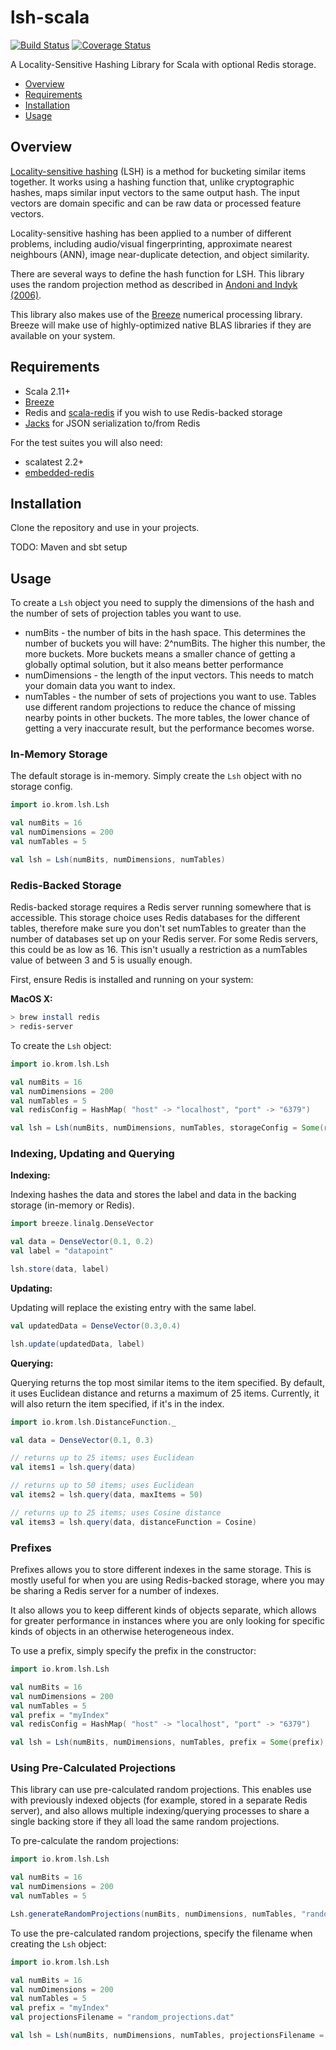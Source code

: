 # lsh-scala
[![Build Status](https://api.travis-ci.org/barneygovan/lsh-scala.png?branch=master)](https://travis-ci.org/barneygovan/lsh-scala)
[![Coverage Status](https://coveralls.io/repos/barneygovan/lsh-scala/badge.svg?branch=master&service=github)](https://coveralls.io/github/barneygovan/lsh-scala?branch=master)

A Locality-Sensitive Hashing Library for Scala with optional Redis storage.

* [Overview](#overview)
* [Requirements](#requirements)
* [Installation](#installation)
* [Usage](#usage)

## Overview

[Locality-sensitive hashing](https://en.wikipedia.org/wiki/Locality-sensitive_hashing) (LSH) is a method for bucketing similar items together.  It works using a hashing function 
that, unlike cryptographic hashes, maps similar input vectors to the same output hash.  The input vectors are domain
specific and can be raw data or processed feature vectors.

Locality-sensitive hashing has been applied to a number of different problems, including audio/visual fingerprinting, 
approximate nearest neighbours (ANN), image near-duplicate detection, and object similarity.

There are several ways to define the hash function for LSH.  This library uses the random projection method as described
in [Andoni and Indyk (2006)](http://web.mit.edu/andoni/www/papers/cSquared.pdf).

This library also makes use of the [Breeze](https://github.com/scalanlp/breeze) numerical processing library.  Breeze
will make use of highly-optimized native BLAS libraries if they are available on your system.

## Requirements

* Scala 2.11+
* [Breeze](https://github.com/scalanlp/breeze)
* Redis and [scala-redis](https://github.com/debasishg/scala-redis) if you wish to use Redis-backed storage
* [Jacks](https://github.com/wg/jacks) for JSON serialization to/from Redis

For the test suites you will also need:

* scalatest 2.2+
* [embedded-redis](https://github.com/kstyrc/embedded-redis)

## Installation

Clone the repository and use in your projects.

TODO: Maven and sbt setup

## Usage

To create a `Lsh` object you need to supply the dimensions of the hash and the number of sets of projection tables you
want to use.

* numBits - the number of bits in the hash space.  This determines the number of buckets you will have: 2^numBits.  The
higher this number, the more buckets.  More buckets means a smaller chance of getting a globally optimal solution, but
it also means better performance
* numDimensions - the length of the input vectors.  This needs to match your domain data you want to index.
* numTables - the number of sets of projections you want to use.  Tables use different random projections to reduce the
chance of missing nearby points in other buckets.  The more tables, the lower chance of getting a very inaccurate result, 
but the performance becomes worse.

### In-Memory Storage

The default storage is in-memory.  Simply create the `Lsh` object with no storage config.

```scala
import io.krom.lsh.Lsh

val numBits = 16
val numDimensions = 200
val numTables = 5

val lsh = Lsh(numBits, numDimensions, numTables)
```

### Redis-Backed Storage

Redis-backed storage requires a Redis server running somewhere that is accessible.  This storage choice uses Redis 
databases for the different tables, therefore make sure you don't set numTables to greater than the number of databases
set up on your Redis server.  For some Redis servers, this could be as low as 16.  This isn't usually a restriction as
a numTables value of between 3 and 5 is usually enough.

First, ensure Redis is installed and running on your system:

**MacOS X:**

```bash
> brew install redis
> redis-server
```

To create the `Lsh` object:

```scala
import io.krom.lsh.Lsh

val numBits = 16
val numDimensions = 200
val numTables = 5
val redisConfig = HashMap( "host" -> "localhost", "port" -> "6379")

val lsh = Lsh(numBits, numDimensions, numTables, storageConfig = Some(redisConfig))
```

### Indexing, Updating and Querying

**Indexing:**

Indexing hashes the data and stores the label and data in the backing storage (in-memory or Redis).

```scala
import breeze.linalg.DenseVector

val data = DenseVector(0.1, 0.2)
val label = "datapoint"

lsh.store(data, label)
```

**Updating:**

Updating will replace the existing entry with the same label.

```scala
val updatedData = DenseVector(0.3,0.4)

lsh.update(updatedData, label)
```

**Querying:**

Querying returns the top most similar items to the item specified. By default, it uses Euclidean distance and returns a 
maximum of 25 items.  Currently, it will also return the item specified, if it's in the index.

```scala
import io.krom.lsh.DistanceFunction._

val data = DenseVector(0.1, 0.3)

// returns up to 25 items; uses Euclidean
val items1 = lsh.query(data)

// returns up to 50 items; uses Euclidean
val items2 = lsh.query(data, maxItems = 50)

// returns up to 25 items; uses Cosine distance
val items3 = lsh.query(data, distanceFunction = Cosine)
```

### Prefixes

Prefixes allows you to store different indexes in the same storage.  This is mostly useful for when you are using Redis-backed
storage, where you may be sharing a Redis server for a number of indexes.

It also allows you to keep different kinds of objects separate, which allows for greater performance in instances where
you are only looking for specific kinds of objects in an otherwise heterogeneous index.

To use a prefix, simply specify the prefix in the constructor:

```scala
import io.krom.lsh.Lsh

val numBits = 16
val numDimensions = 200
val numTables = 5
val prefix = "myIndex"
val redisConfig = HashMap( "host" -> "localhost", "port" -> "6379")

val lsh = Lsh(numBits, numDimensions, numTables, prefix = Some(prefix), storageConfig = Some(redisConfig))
```


### Using Pre-Calculated Projections

This library can use pre-calculated random projections.  This enables use with previously indexed objects (for example, 
stored in a separate Redis server), and also allows multiple indexing/querying processes to share a single backing store
if they all load the same random projections.

To pre-calculate the random projections:


```scala
import io.krom.lsh.Lsh

val numBits = 16
val numDimensions = 200
val numTables = 5

Lsh.generateRandomProjections(numBits, numDimensions, numTables, "random_projections.dat")
```

To use the pre-calculated random projections, specify the filename when creating the `Lsh` object:

```scala
import io.krom.lsh.Lsh

val numBits = 16
val numDimensions = 200
val numTables = 5
val prefix = "myIndex"
val projectionsFilename = "random_projections.dat"

val lsh = Lsh(numBits, numDimensions, numTables, projectionsFilename = Some(projectionsFilename))
```